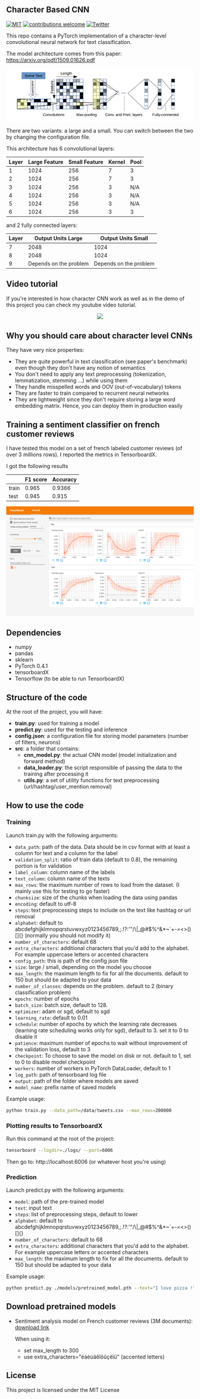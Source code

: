 ## Character Based CNN

[![MIT](https://img.shields.io/badge/license-MIT-5eba00.svg)](https://github.com/ahmedbesbes/character-based-cnn/blob/master/LICENSE)
[![contributions welcome](https://img.shields.io/badge/contributions-welcome-brightgreen.svg?style=flat)](https://github.com/ahmedbesbes/character-based-cnn/issues)
[![Twitter](https://img.shields.io/twitter/follow/ahmed_besbes_.svg?label=Follow&style=social)](https://twitter.com/ahmed_besbes_)

This repo contains a PyTorch implementation of a character-level convolutional neural network for text classification.

The model architecture comes from this paper: https://arxiv.org/pdf/1509.01626.pdf

![Network architecture](plots/character_cnn.png)

There are two variants: a large and a small. You can switch between the two by changing the configuration file.

This architecture has 6 convolutional layers:

|Layer|Large Feature|Small Feature|Kernel|Pool|
|-|-|-|-|-|
|1|1024|256|7|3|
|2|1024|256|7|3|
|3|1024|256|3|N/A|
|4|1024|256|3|N/A|
|5|1024|256|3|N/A|
|6|1024|256|3|3|

and 2 fully connected layers:

|Layer|Output Units Large|Output Units Small|
|-|-|-|
|7|2048|1024|
|8|2048|1024|
|9|Depends on the problem|Depends on the problem|

## Video tutorial

If you're interested in how character CNN work as well as in the demo of this project you can check my youtube video tutorial.


<p align="center">
  <a href="https://www.youtube.com/watch?v=CNY8VjJt-iQ">
    <img src="https://img.youtube.com/vi/CNY8VjJt-iQ/0.jpg">
  </a>
</p>

## Why you should care about character level CNNs

They have very nice properties:

- They are quite powerful in text classification (see paper's benchmark) even though they don't have any notion of semantics
- You don't need to apply any text preprocessing (tokenization, lemmatization, stemming ...) while using them
- They handle misspelled words and OOV (out-of-vocabulary) tokens
- They are faster to train compared to recurrent neural networks
- They are lightweight since they don't require storing a large word embedding matrix. Hence, you can deploy them in production easily


## Training a sentiment classifier on french customer reviews

I have tested this model on a set of french labeled customer reviews (of over 3 millions rows). I reported the metrics in TensorboardX. 

I got the following results

||F1 score|Accuracy|
|-|-|-|
|train|0.965|0.9366|
|test|0.945|0.915|

![Training metrics](plots/training_metrics.PNG)

## Dependencies

- numpy 
- pandas
- sklearn
- PyTorch 0.4.1
- tensorboardX
- Tensorflow (to be able to run TensorboardX)

## Structure of the code

At the root of the project, you will have:

- **train.py**: used for training a model
- **predict.py**: used for the testing and inference
- **config.json**: a configuration file for storing model parameters (number of filters, neurons)
- **src**: a folder that contains:
  - **cnn_model.py**: the actual CNN model (model initialization and forward method)
  - **data_loader.py**: the script responsible of passing the data to the training after processing it
  - **utils.py**: a set of utility functions for text preprocessing (url/hashtag/user_mention removal)

## How to use the code

### Training

Launch train.py with the following arguments:

- `data_path`: path of the data. Data should be in csv format with at least a column for text and a column for the label
- `validation_split`: ratio of train data (default to 0.8), the remaining portion is for validation
- `label_column`: column name of the labels
- `text_column`: column name of the texts 
- `max_rows`: the maximum number of rows to load from the dataset. (I mainly use this for testing to go faster)
- `chunksize`: size of the chunks when loading the data using pandas
- `encoding`: default to utf-8
- `steps`: text preprocessing steps to include on the text like hashtag or url removal
- `alphabet`: default to abcdefghijklmnopqrstuvwxyz0123456789,;.!?:'\"/\\|_@#$%^&*~\`+-=<>()[]{} (normally you should not modify it)
- `number_of_characters`: default 68
- `extra_characters`: additional characters that you'd add to the alphabet. For example uppercase letters or accented characters
- `config_path`: this is path of the config json file
- `size`: large / small, depending on the model you choose
- `max_length`: the maximum length to fix for all the documents. default to 150 but should be adapted to your data
- `number_of_classes`: depends on the problem. default to 2 (binary classification problem)
- `epochs`: number of epochs 
- `batch_size`: batch size, default to 128.
- `optimizer`: adam or sgd, default to sgd
- `learning_rate`: default to 0.01
- `schedule`: number of epochs by which the learning rate decreases (learning rate scheduling works only for sgd), default to 3. set it to 0 to disable it
- `patience`: maximum number of epochs to wait without improvement of the validation loss, default to 3
- `checkpoint`: To choose to save the model on disk or not. default to 1, set to 0 to disable model checkpoint
- `workers`: number of workers in PyTorch DataLoader, default to 1
- `log_path`: path of tensorboard log file
- `output`: path of the folder where models are saved
- `model_name`: prefix name of saved models

Example usage:

```bash
python train.py --data_path=/data/tweets.csv --max_rows=200000
```

### Plotting results to TensorboardX

Run this command at the root of the project:

```bash
tensorboard --logdir=./logs/ --port=6006
```

Then go to: http://localhost:6006 (or whatever host you're using)

### Prediction

Launch predict.py with the following arguments:

- `model`: path of the pre-trained model
- `text`: input text
- `steps`: list of preprocessing steps, default to lower
- `alphabet`: default to abcdefghijklmnopqrstuvwxyz0123456789,;.!?:'\"/\\|_@#$%^&*~\`+-=<>()[]{}
- `number_of_characters`: default to 68
- `extra_characters`: additional characters that you'd add to the alphabet. For example uppercase letters or accented characters
- `max_length`: the maximum length to fix for all the documents. default to 150 but should be adapted to your data

Example usage:

```bash
python predict.py ./models/pretrained_model.pth --text="I love pizza !" --max_length=150

```

## Download pretrained models

- Sentiment analysis model on French customer reviews (3M documents): [download link](https://drive.google.com/file/d/1pmzeac-Vx07ScBL0S-xJ5EqRJYGdtWvh/view?usp=sharing)

  When using it:
  - set max_length to 300
  - use extra_characters="éàèùâêîôûçëïü" (accented letters)
  

## License

This project is licensed under the MIT License
